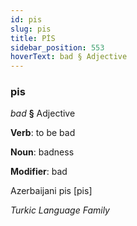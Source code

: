 ```yaml
---
id: pis
slug: pis
title: PİS
sidebar_position: 553
hoverText: bad § Adjective
---
```


### pis

*bad* **§** Adjective

**Verb**: to be bad

**Noun**: badness

**Modifier**: bad

Azerbaijani pis [pis]

*Turkic Language Family*